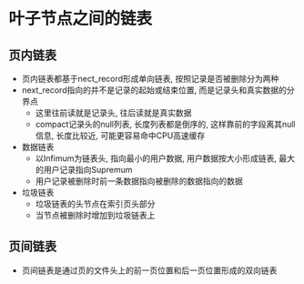 # 叶子节点之间的链表

## 页内链表

* 页内链表都基于nect_record形成单向链表, 按照记录是否被删除分为两种
* next_record指向的并不是记录的起始或结束位置, 而是记录头和真实数据的分界点
  * 这里往前读就是记录头, 往后读就是真实数据
  * compact记录头的null列表, 长度列表都是倒序的, 这样靠前的字段离其null信息, 长度比较近, 可能更容易命中CPU高速缓存
* 数据链表
  * 以Infimum为链表头, 指向最小的用户数据, 用户数据按大小形成链表, 最大的用户记录指向Supremum
  * 用户记录被删除时前一条数据指向被删除的数据指向的数据
* 垃圾链表
  * 垃圾链表的头节点在索引页头部分
  * 当节点被删除时增加到垃圾链表上


## 页间链表

* 页间链表是通过页的文件头上的前一页位置和后一页位置形成的双向链表
